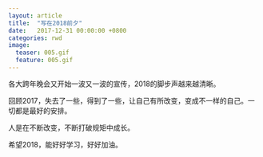 ```yaml
---
layout: article
title:  "写在2018前夕"
date:   2017-12-31 00:00:00 +0800
categories: rwd 
image:
  teaser: 005.gif
  feature: 005.gif
---
```



 各大跨年晚会又开始一波又一波的宣传，2018的脚步声越来越清晰。
 
 回顾2017，失去了一些，得到了一些，让自己有所改变，变成不一样的自己。一切都是最好的安排。
 
 人是在不断改变，不断打破规矩中成长。
 
 希望2018，能好好学习，好好加油。
 